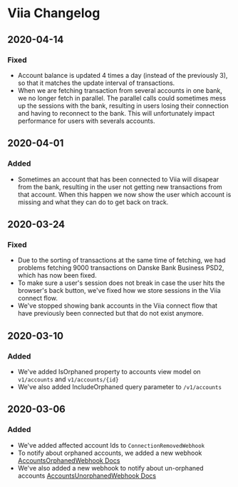 # Viia Changelog

## 2020-04-14

### Fixed
- Account balance is updated 4 times a day (instead of the previously 3), so that it matches the update interval of transactions.
- When we are fetching transaction from several accounts in one bank, we no longer fetch in parallel. The parallel calls could sometimes mess up the sessions with the bank, resulting in users losing their connection and having to reconnect to the bank. This will unfortunately impact performance for users with severals accounts.

## 2020-04-01

### Added
- Sometimes an account that has been connected to Viia will disapear from the bank, resulting in the user not getting new transactions from that account. When this happen we now show the user which account is missing and what they can do to get back on track.

## 2020-03-24

### Fixed
- Due to the sorting of transactions at the same time of fetching, we had problems fetching 9000 transactions on Danske Bank Business PSD2, which has now been fixed. 
- To make sure a user's session does not break in case the user hits the browser's back button, we've fixed how we store sessions in the Viia connect flow. 
- We've stopped showing bank accounts in the Viia connect flow that have previously been connected but that do not exist anymore. 

## 2020-03-10

### Added

- We've added IsOrphaned property to accounts view model on `v1/accounts` and `v1/accounts/{id}`
- We've also added IncludeOrphaned query parameter to `/v1/accounts`

## 2020-03-06

### Added

- We've added affected account Ids to `ConnectionRemovedWebhook`
- To notify about orphaned accounts, we added a new webhook [AccountsOrphanedWebhook Docs](https://docs.getviia.com/#/webhooks/types?id=accountsorphanedwebhook)
- We've also added a new webhook to notify about un-orphaned accounts [AccountsUnorphanedWebhook Docs](https://docs.getviia.com/#/webhooks/types?id=accountsunorphanedwebhook)
